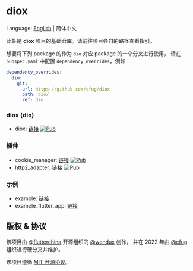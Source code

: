 # diox

Language: [English](README.md) | 简体中文

此处是 **diox** 项目的基础仓库。请前往项目各自的路径查看指引。

想要将下列 package 的作为 `dio` 对应 package 的一个分叉进行使用，
请在 `pubspec.yaml` 中配置 `dependency_overrides`，例如：

```yaml
dependency_overrides:
  dio:
    git:
      url: https://github.com/cfug/diox
      path: dio/
      ref: dio
```

### diox (dio)

- diox: [链接](dio)
  [![Pub](https://img.shields.io/pub/v/diox.svg?label=dev&include_prereleases)](https://pub.flutter-io.cn/packages/diox)

### 插件

- cookie_manager: [链接](plugins/cookie_manager)
  [![Pub](https://img.shields.io/pub/v/diox_cookie_manager.svg?label=dev&include_prereleases)](https://pub.flutter-io.cn/packages/diox_cookie_manager)
- http2_adapter: [链接](plugins/http2_adapter)
  [![Pub](https://img.shields.io/pub/v/diox_http2_adapter.svg?label=dev&include_prereleases)](https://pub.flutter-io.cn/packages/diox_http2_adapter)

### 示例

- example: [链接](example)
- example_flutter_app: [链接](example_flutter_app)

## 版权 & 协议

该项目由 [@flutterchina](https://github.com/flutterchina)
开源组织的 [@wendux](https://github.com/wendux) 创作，
并在 2022 年由 [@cfug](https://github.com/cfug)
组织进行硬分叉并维护。

该项目遵循 [MIT 开源协议](LICENSE)。
